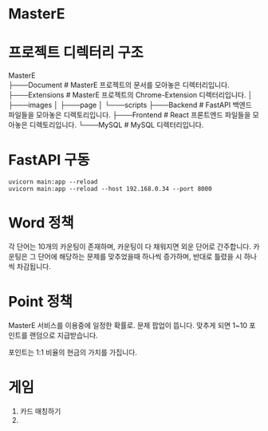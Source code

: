 # MasterE

# 프로젝트 디렉터리 구조
MasterE           
├───Document        # MasterE 프로젝트의 문서를 모아놓은 디렉터리입니다.
├───Extensions      # MasterE 프로젝트의 Chrome-Extension 디렉터리입니다.
│   ├───images
│   ├───page
│   └───scripts
├───Backend         # FastAPI 백엔드 파일들을 모아놓은 디렉토리입니다.
├───Frontend        # React 프론트엔드 파일들을 모아놓은 디렉토리입니다.
└───MySQL           # MySQL 디렉터리입니다.
# FastAPI 구동
```
uvicorn main:app --reload
uvicorn main:app --reload --host 192.168.0.34 --port 8000
```

# Word 정책
각 단어는 10개의 카운팅이 존재하며, 카운팅이 다 채워지면 외운 단어로 간주합니다.
카운팅은 그 단어에 해당하는 문제를 맞추었을때 하나씩 증가하며, 반대로 틀렸을 시 하나씩 차감됩니다.

# Point 정책
MasterE 서비스를 이용중에 일정한 확률로. 문제 팝업이 뜹니다. 
맞추게 되면 1~10 포인트를 랜덤으로 지급받습니다.

포인트는 1:1 비율의 현금의 가치를 가집니다.

# 게임
1. 카드 매칭하기
2. 